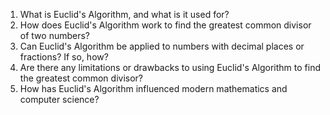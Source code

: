 

1. What is Euclid's Algorithm, and what is it used for?
2. How does Euclid's Algorithm work to find the greatest common divisor of two numbers?
3. Can Euclid's Algorithm be applied to numbers with decimal places or fractions? If so, how?
4. Are there any limitations or drawbacks to using Euclid's Algorithm to find the greatest common divisor?
5. How has Euclid's Algorithm influenced modern mathematics and computer science?